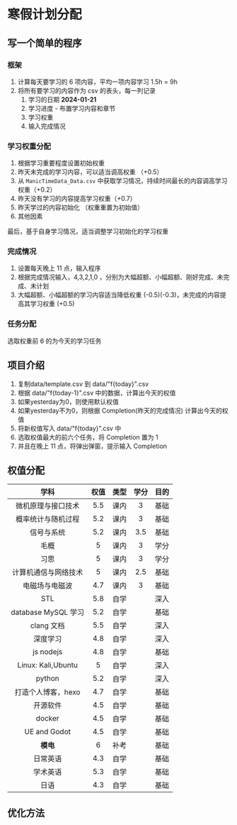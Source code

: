 # 寒假计划分配

## 写一个简单的程序

### 框架

1. 计算每天要学习的 6 项内容，平均一项内容学习 1.5h = 9h
2. 将所有要学习的内容作为 csv 的表头，每一列记录
    1. 学习的日期 **2024-01-21**
    2. 学习进度 - 布置学习内容和章节
    3. 学习权重
    4. 输入完成情况

### 学习权重分配

1. 根据学习重要程度设置初始权重
2. 昨天未完成的学习内容，可以适当调高权重 （+0.5）
3. 从 `ManicTimeData_Data.csv` 中获取学习情况，持续时间最长的内容调高学习权重（+0.2）
4. 昨天没有学习的内容提高学习权重（+0.7）
5. 昨天学过的内容初始化 （权重重置为初始值）
6. 其他因素

最后，基于自身学习情况，适当调整学习初始化的学习权重

### 完成情况

1. 设置每天晚上 11 点，输入程序
2. 根据完成情况输入，4,3,2,1,0 ，分别为大幅超额、小幅超额、刚好完成、未完成、未计划
3. 大幅超额、小幅超额的学习内容适当降低权重 (-0.5)(-0.3)，未完成的内容提高其学习权重 (+0.5)

### 任务分配

选取权重前 6 的为今天的学习任务

## 项目介绍

1. 复制data/template.csv 到 data/"f{today}".csv
2. 根据 data/"f{today-1}".csv 中的数据，计算出今天的权值
3. 如果yesterday为0，则使用默认权值
4. 如果yesterday不为0，则根据 Completion(昨天的完成情况) 计算出今天的权值
5. 将新权值写入 data/"f{today}".csv 中
6. 选取权值最大的前六个任务，将 Completion 置为 1
7. 并且在晚上 11 点，将弹出弹窗，提示输入 Completion

## 权值分配

|         学科         | 权值  | 类型  | 学分  | 目的  |
| :------------------: | :---: | :---: | :---: | :---: |
|  微机原理与接口技术  |  5.5  | 课内  |   3   | 基础  |
|  概率统计与随机过程  |  5.2  | 课内  |   3   | 基础  |
|      信号与系统      |  5.2  | 课内  |  3.5  | 基础  |
|         毛概         |   5   | 课内  |   3   | 学分  |
|         习思         |   5   | 课内  |   3   | 学分  |
| 计算机通信与网络技术 |   5   | 课内  |  2.5  | 基础  |
|    电磁场与电磁波    |  4.7  | 课内  |   3   | 基础  |
|         STL          |  5.8  | 自学  |       | 深入  |
| database MySQL 学习  |  5.2  | 自学  |       | 基础  |
|      clang 文档      |  5.5  | 自学  |       | 深入  |
|       深度学习       |  4.8  | 自学  |       | 深入  |
|      js nodejs       |  4.8  | 自学  |       | 基础  |
|  Linux: Kali,Ubuntu  |   5   | 自学  |       | 深入  |
|        python        |  5.2  | 自学  |       | 深入  |
|  打造个人博客，hexo  |  4.7  | 自学  |       | 基础  |
|       开源软件       |  4.5  | 自学  |       | 基础  |
|        docker        |  4.5  | 自学  |       | 基础  |
|     UE and Godot     |  4.5  | 自学  |       | 基础  |
|       **模电**       |   6   | 补考  |       | 基础  |
|       日常英语       |  4.3  | 自学  |       | 基础  |
|       学术英语       |  5.3  | 自学  |       | 基础  |
|         日语         |  4.3  | 自学  |       | 基础  |

## 优化方法
